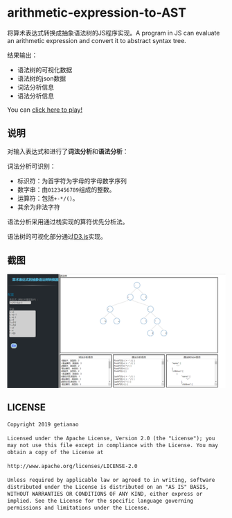 # arithmetic-expression-to-AST

将算术表达式转换成抽象语法树的JS程序实现。A program in JS can evaluate an arithmetic expression and convert it to abstract syntax tree.

结果输出：

- 语法树的可视化数据
- 语法树的json数据
- 词法分析信息
- 语法分析信息

You can [click here to play!](https://getianao.github.io/arithmetic-expression-to-AST/)

## 说明

对输入表达式和进行了**词法分析**和**语法分析**：

词法分析可识别：

- 标识符：为首字符为字母的字母数字序列
- 数字串：由`0123456789`组成的整数。
- 运算符：包括`+-*/()`。
- 其余为非法字符

语法分析采用通过栈实现的算符优先分析法。

语法树的可视化部分通过[D3.js](<https://d3js.org/>)实现。

## 截图

![1556365004727](README/1556365004727.png)

## LICENSE

```
Copyright 2019 getianao

Licensed under the Apache License, Version 2.0 (the "License"); you may not use this file except in compliance with the License. You may obtain a copy of the License at

http://www.apache.org/licenses/LICENSE-2.0

Unless required by applicable law or agreed to in writing, software distributed under the License is distributed on an "AS IS" BASIS, WITHOUT WARRANTIES OR CONDITIONS OF ANY KIND, either express or implied. See the License for the specific language governing permissions and limitations under the License.
```

